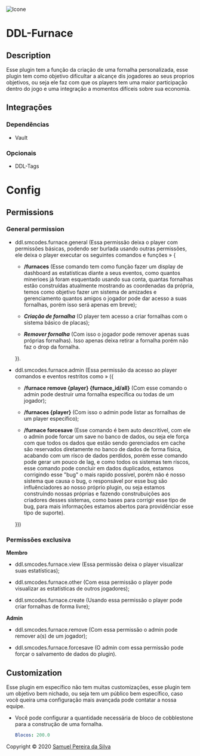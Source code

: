 ![Icone](https://spetacularnetwork.xyz/furnace.png)


# **DDL-Furnace**

## Description

Esse plugin tem a função da criação de uma fornalha personalizada, esse plugin tem como objetivo dificultar a alcançe dis jogadores ao seus proprios objetivos, ou seja ele faz com que os players tem uma maior participação dentro do jogo e uma integração a momentos difíceis sobre sua economia.

## Integrações

### Dependências

- Vault

### Opcionais

- DDL-Tags

# Config

## Permissions

### General permission

- ddl.smcodes.furnace.general (Essa permissão deixa o player com permissões básicas, podendo ser burlada usando outras permissões, ele deixa o player executar os seguintes comandos e funções » {

    - **/furnaces** (Esse comando tem como função fazer um display de dashboard as estatísticas diante a seus eventos, como quantos minerioes já foram esquentado usando sua conta, quantas fornalhas estão construídas atualmente mostrando as coordenadas da própria, temos como objetivo fazer um sistema de amizades e gerenciamento quantos amigos o jogador pode dar acesso a suas fornalhas, porém isso será apenas em breve);

    - ***Criação de fornalha*** (O player tem acesso a criar fornalhas com o sistema básico de placas);
    
    - ***Remover fornalha*** (Com isso o jogador pode remover apenas suas próprias fornalhas). Isso apenas deixa retirar a fornalha porém não faz o drop da fornalha.
  
  }).


- ddl.smcodes.furnace.admin (Essa permissão da acesso ao player comandos e eventos restritos como » ({

    - **/furnace remove {player} {furnace_id/all}** (Com esse comando o admin pode destruir uma fornalha específica ou todas de um jogador);

    - **/furnaces {player}** (Com isso o admin pode listar as fornalhas de um player específico);

    - **/furnace forcesave** (Esse comando é bem auto descritível, com ele o admin pode forcar um save no banco de dados, ou seja ele força com que todos os dados que estão sendo gerenciados em cache são reservados diretamente no banco de dados de forma física, acabando com um rísco de dados perdidos, porém esse comando pode gerar um pouco de lag, e como todos os sistemas tem ríscos, esse comando pode concluir em dados duplicados, estamos corrigindo esse "bug" o mais rapido possível, porém não é nosso sistema que causa o bug, o responsável por esse bug são influênciadores ao nosso próprio plugin, ou seja estamos construíndo nossas próprias e fazendo construbuições aos criadores desses sistemas, como bases para corrigir esse tipo de bug, para mais informações estamos abertos para providênciar esse tipo de suporte).

  }))

### **Permissões exclusiva**

**Membro**

- ddl.smcodes.furnace.view (Essa permissão deixa o player visualizar suas estatísticas);

- ddl.smcodes.furnace.other (Com essa permissão o player pode visualizar as estatísticas de outros jogadores);

- ddl.smcodes.furnace.create (Usando essa permissão o player pode criar fornalhas de forma livre);

**Admin**

- ddl.smcodes.furnace.remove (Com essa permissão o admin pode remover a(s) de um jogador);

- ddl.smcodes.furnace.forcesave (O admin com essa permissão pode forçar o salvamento de dados do plugin).

## Customization

Esse plugin em específico não tem muitas customizações, esse plugin tem um objetivo bem nichado, ou seja tem um público bem específico, caso você queira uma configuração mais avançada pode contatar a nossa equipe.

- Você pode configurar a quantidade necessária de bloco de cobblestone para a construção de uma fornalha.
    ```yaml
    Blocos: 200.0
    ```


Copyright © 2020 [Samuel Pereira da Silva](https://github.com/SMCodesP)
